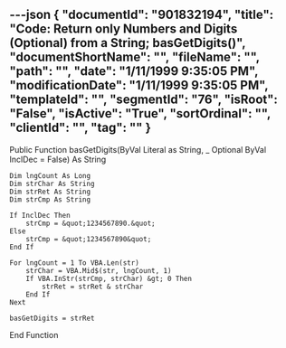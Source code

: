 ---json
{
  "documentId": "901832194",
  "title": "Code: Return only Numbers and Digits (Optional) from a String; basGetDigits()",
  "documentShortName": "",
  "fileName": "",
  "path": "",
  "date": "1/11/1999 9:35:05 PM",
  "modificationDate": "1/11/1999 9:35:05 PM",
  "templateId": "",
  "segmentId": "76",
  "isRoot": "False",
  "isActive": "True",
  "sortOrdinal": "",
  "clientId": "",
  "tag": ""
}
---

Public Function basGetDigits(ByVal Literal as String, _
    Optional ByVal InclDec = False) As String

    Dim lngCount As Long
    Dim strChar As String
    Dim strRet As String
    Dim strCmp As String

    If InclDec Then
        strCmp = &quot;1234567890.&quot;
    Else
        strCmp = &quot;1234567890&quot;
    End If

    For lngCount = 1 To VBA.Len(str)
        strChar = VBA.Mid$(str, lngCount, 1)
        If VBA.InStr(strCmp, strChar) &gt; 0 Then
            strRet = strRet & strChar
        End If
    Next

    basGetDigits = strRet
  
End Function
